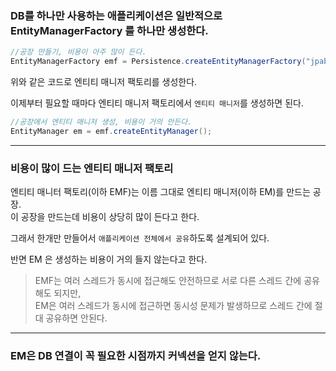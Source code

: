 ### DB를 하나만 사용하는 애플리케이션은 일반적으로 EntityManagerFactory 를 하나만 생성한다.
```java
//공장 만들기, 비용이 아주 많이 든다.
EntityManagerFactory emf = Persistence.createEntityManagerFactory("jpabook");
```
위와 같은 코드로 엔티티 매니저 팩토리를 생성한다.

이제부터 필요할 때마다 엔티티 매니저 팩토리에서 `엔티티 매니저`를 생성하면 된다.
```java
//공장에서 엔티티 매니저 생성, 비용이 거의 안든다.
EntityManager em = emf.createEntityManager();
```

---

### 비용이 많이 드는 엔티티 매니저 팩토리

엔티티 매니터 팩토리(이하 EMF)는 이름 그대로 엔티티 매니저(이하 EM)를 만드는 공장.
<br>이 공장을 만드는데 비용이 상당히 많이 든다고 한다.

그래서 한개만 만들어서 `애플리케이션 전체에서 공유`하도록 설계되어 있다.

반면 EM 은 생성하는 비용이 거의 들지 않는다고 한다.

>EMF는 여러 스레드가 동시에 접근해도 안전하므로 서로 다른 스레드 간에 공유해도 되지만,<br> EM은 여러 스레드가 동시에 접근하면 동시성 문제가 발생하므로 스레드 간에 절대 공유하면 안된다.

---

### EM은 DB 연결이 꼭 필요한 시점까지 커넥션을 얻지 않는다.

